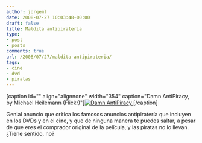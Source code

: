 ```yaml
---
author: jorgeml
date: 2008-07-27 10:03:48+00:00
draft: false
title: Maldita antipiratería
type: 
- post
- posts
comments: true
url: /2008/07/27/maldita-antipirateria/
tags:
- cine
- dvd
- piratas
---
```


[caption id="" align="alignnone" width="354" caption="Damn AntiPiracy, by Michael Heilemann (Flickr)"][![Damn AntiPiracy](http://farm1.static.flickr.com/92/412376956_9b93b9386a.jpg?v=0)
](http://www.flickr.com/photos/heilemann/412376956/)[/caption]

Genial anuncio que critica los famosos anuncios antipiratería que incluyen en los DVDs y en el cine, y que de ninguna manera te puedes saltar, a pesar de que eres el comprador original de la película, y las piratas no lo llevan. ¿Tiene sentido, no?
